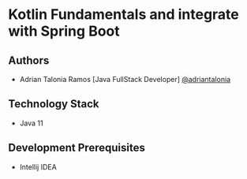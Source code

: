 # Kotlin Fundamentals and integrate with Spring Boot


## Authors

- Adrian Talonia Ramos [Java FullStack Developer] [@adriantalonia](https://github.com/adriantalonia)


## Technology Stack
- Java 11


## Development Prerequisites
- Intellij IDEA